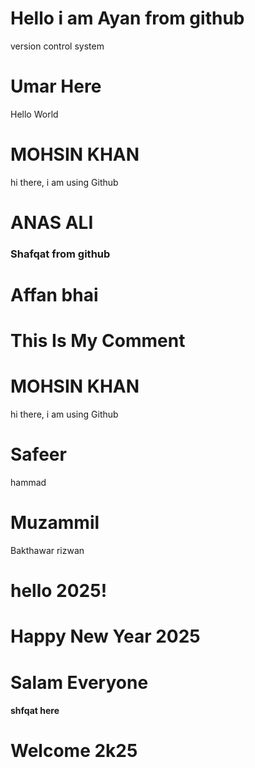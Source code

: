 <h1>Hello i am Ayan from github</h1>
<p>version control system</p>
<h1>Umar Here</h1>
<p>Hello World</p>
<h1>MOHSIN KHAN</h1>
<p>hi there, i am using Github</p>
<h1>ANAS ALI</h1>
<h3>Shafqat from github</h3>
<h1>Affan bhai </h1>
<h1>This Is My Comment</h1>
<h1>MOHSIN KHAN</h1>
<p>hi there, i am using Github</p>
<h1>Safeer</h1>
hammad
<h1> Muzammil </h1>
Bakthawar rizwan
<h1>hello 2025!</h1>
<h1>Happy New Year 2025</h1>
<h1>Salam Everyone</h1>
<h4>shfqat here</h4>
<h1>Welcome 2k25</h1>
